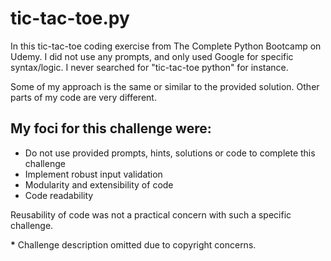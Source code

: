 # tic-tac-toe.py
In this tic-tac-toe coding exercise from The Complete Python Bootcamp on Udemy.
I did not use any prompts, and only used Google for specific syntax/logic. I never searched for "tic-tac-toe python" for instance.

Some of my approach is the same or similar to the provided solution. Other parts of my code are very different.

## My foci for this challenge were:

* Do not use provided prompts, hints, solutions or code to complete this challenge
* Implement robust input validation
* Modularity and extensibility of code
* Code readability

Reusability of code was not a practical concern with such a specific challenge.

**\*** Challenge description omitted due to copyright concerns.

